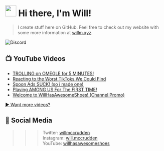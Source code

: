 # <img src="https://media.giphy.com/media/hvRJCLFzcasrR4ia7z/giphy.gif" width="35px"> Hi there, I'm Will!
> I create stuff here on GitHub. Feel free to check out my website with some more information at [willm.xyz](https://willm.xyz).

![Discord](https://img.shields.io/discord/339188357253038092?color=7289DA&logo=discord&style=for-the-badge)

## 📺 YouTube Videos
<!-- YOUTUBE:START -->
- [TROLLING on OMEGLE for 5 MINUTES!](https://www.youtube.com/watch?v=kTJx_0HsAYM)
- [Reacting to the Worst TikToks We Could Find](https://www.youtube.com/watch?v=JMIweFvgVvI)
- [Spoon Ads SUCK! &lpar;so i made one&rpar;](https://www.youtube.com/watch?v=9ep1msdMyN0)
- [Playing AMONG US For The FIRST TIME!](https://www.youtube.com/watch?v=3wPs85EN6M8)
- [Welcome to WillHasAwesomeShoes! &lpar;Channel Promo&rpar;](https://www.youtube.com/watch?v=mj-01mHmG6c)
<!-- YOUTUBE:END -->

[▶ Want more videos?](https://yt.willm.xyz/videos)
## 👤 Social Media
>>> Twitter: [willmccrudden](https://twitter.com/willmccrudden) <br>
Instagram: [will.mccrudden](https://instagram.com/will.mccrudden) <br>
YouTube: [willhasawesomeshoes](https://yt.willm.xyz)
<!--![Stats](https://github-readme-stats.vercel.app/api/top-langs/?username=whasonyt&layout=compact&theme=dark)
<!--
**whasonyt/whasonyt** is a ✨ _special_ ✨ repository because its `README.md` (this file) appears on your GitHub profile.

Here are some ideas to get you started:

- 🔭 I’m currently working on ...
- 🌱 I’m currently learning ...
- 👯 I’m looking to collaborate on ...
- 🤔 I’m looking for help with ...
- 💬 Ask me about ...
- 📫 How to reach me: ...
- 😄 Pronouns: ...
- ⚡ Fun fact: ...
-->
